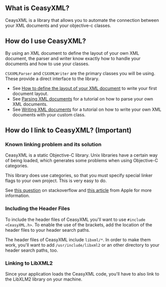 ## What is CeasyXML?
CeaysXML is a library that allows you to automate the connection between your
XML documents and your objective-c classes.

## How do I use CeasyXML?
By using an XML document to define the layout of your own XML document, the
parser and writer know exactly how to handle your documents and how to 
use your classes.

`CSXXMLParser` and `CSXXMLWriter` are the primary classes you will be using.
These provide a direct interface to the library.

- See [How to define the layout of your XML document][1] to write your first
  document layout.
- See [Parsing XML documents][2] for a tutorial on how to parse your own XML
  documents.
- See [Writing XML documents][3] for a tutorial on how to write your own XML
  documents with your custom class.

## How do I link to CeasyXML? (Important)
### Known linking problem and its solution
CeasyXML is a static Objective-C library. Unix libraries have a certain way of
being loaded, which generates some problems when using Objective-C categories.

This library does use categories, so that you must specify special linker flags
to your own project. This is very easy to do.

See [this question][4] on stackoverflow and [this article][5] from Apple for
more information.

### Including the Header Files
To include the header files of CeasyXML you'll want to use `#include
<CeasyXML.h>`. To enable the use of the brackets, add the location of the header
files to your header search paths.

The header files of CeasyXML include `libxml/*`. In order to make them work,
you'll want to add `/usr/include/libxml2` or an other directory to your header
search paths, too.

### Linking to LibXML2
Since your application loads the CeasyXML code, you'll have to also link to the
LibXLM2 library on your machine.

   [1]: docs/How%20to%20define%20the%20layout%20of%20your%20XML%20document.html
   [2]: docs/Parsing%20XML%20documents.html
   [3]: docs/Writing%20XML%20documents.html
   
   [5]: http://developer.apple.com/library/mac/#qa/qa2006/qa1490.html
   [4]: http://www.stackoverflow.com/q/10416779/262660


